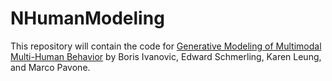 # NHumanModeling

This repository will contain the code for [Generative Modeling of Multimodal Multi-Human Behavior](https://arxiv.org/abs/1803.02015) by Boris Ivanovic, Edward Schmerling, Karen Leung, and Marco Pavone.
